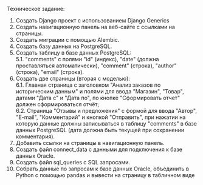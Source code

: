﻿Техническое задание:

1. Создать Django проект с использованием Django Generics
2. Создать навигационную панель на веб-сайте с ссылками на страницы.
3. Создать миграции с помощью Alembic.
4. Создать базу данных на PostgreSQL.
5. Создать таблицу в базе данных PostgreSQL:  
   5.1. "comments" с полями "id" (индекс), "date" (должна проставляться автоматически), "comment" (строка), "author" (строка), "email" (строка).
6. Создать две страницы (вторая с моделью):  
   6.1. Главная страница с заголовком "Анализ заказов по историческим данным" и полями для ввода "Магазин", "Товар", датами "Дата с" и "Дата по", по кнопке "Сформировать отчет" должен сформироваться отчёт;  
   6.2. Страница "Отзывы и предложения" с формой для ввода "Автор", "E-mail", "Комментарий" и кнопкой "Отправить", при нажатии на которую данные должны записываться в таблицу "comments" в базе данных PostgreSQL (дата должна быть текущей при сохранении комментария).
7. Добавить ссылки на страницы в навигационную панель.
8. Создать файл connect\_data с данными для подключения к базе данных Oracle.
9. Создать файл sql\_queries с SQL запросами.
10. Собрать данные по запросам к базе данных Oracle, объединить в Python с помощью pandas и вывести на страницу в табличном виде

